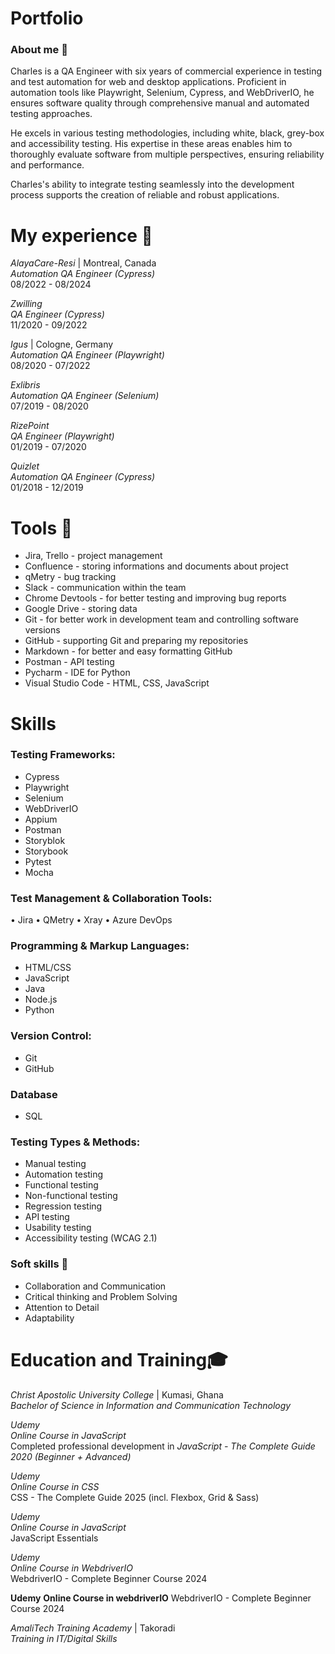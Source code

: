 # Portfolio
### About me 👋
Charles is a QA Engineer with six years of commercial experience in testing and test automation for web and desktop applications. Proficient in automation tools like Playwright, Selenium, Cypress, and WebDriverIO, he ensures software quality through comprehensive manual and automated testing approaches.

He excels in various testing methodologies, including white, black, grey-box and accessibility testing. His expertise in these areas enables him to thoroughly evaluate software from multiple perspectives, ensuring reliability and performance.

Charles's ability to integrate testing seamlessly into the development process supports the creation of reliable and robust applications.

# My experience 🏢  
*AlayaCare-Resi* | Montreal, Canada  
*Automation QA Engineer (Cypress)*  
08/2022 - 08/2024

*Zwilling*  
*QA Engineer (Cypress)*  
11/2020 - 09/2022  

*Igus* | Cologne, Germany  
*Automation QA Engineer (Playwright)*  
08/2020 - 07/2022  

*Exlibris*  
*Automation QA Engineer (Selenium)*  
07/2019 - 08/2020  

*RizePoint*  
*QA Engineer (Playwright)*  
01/2019 - 07/2020  

*Quizlet*  
*Automation QA Engineer (Cypress)*  
01/2018 - 12/2019


# Tools 🔧
- Jira, Trello - project management
- Confluence - storing informations and documents about project
- qMetry - bug tracking
- Slack - communication within the team
- Chrome Devtools - for better testing and improving bug reports
- Google Drive - storing data
- Git - for better work in development team and controlling software versions
- GitHub - supporting Git and preparing my repositories
- Markdown - for better and easy formatting GitHub
- Postman - API testing
- Pycharm - IDE for Python
- Visual Studio Code - HTML, CSS, JavaScript

# Skills 
### Testing Frameworks:
- Cypress
- Playwright
- Selenium
- WebDriverIO
- Appium
- Postman
- Storyblok
- Storybook
- Pytest
- Mocha

### Test Management & Collaboration Tools:
•	Jira
•	QMetry
•	Xray
•	Azure DevOps

### Programming & Markup Languages:
- HTML/CSS
- JavaScript
- Java
- Node.js
- Python

### Version Control:
- Git
- GitHub

### Database
- SQL

### Testing Types & Methods:
- Manual testing
- Automation testing
- Functional testing
- Non-functional testing
- Regression testing
- API testing
- Usability testing
- Accessibility testing (WCAG 2.1)

### Soft skills 📁
- Collaboration and Communication
- Critical thinking and Problem Solving
- Attention to Detail
- Adaptability

# Education and Training🎓  

*Christ Apostolic University College* | Kumasi, Ghana  
*Bachelor of Science in Information and Communication Technology*  

*Udemy*  
*Online Course in JavaScript*  
Completed professional development in *JavaScript - The Complete Guide 2020 (Beginner + Advanced)*  

*Udemy*  
*Online Course in CSS*  
CSS - The Complete Guide 2025 (incl. Flexbox, Grid & Sass)  

*Udemy*  
*Online Course in JavaScript*  
JavaScript Essentials  

*Udemy*  
*Online Course in WebdriverIO*  
WebdriverIO - Complete Beginner Course 2024

**Udemy**
**Online Course in webdriverIO**
WebdriverIO  - Complete Beginner Course 2024

  
*AmaliTech Training Academy* | Takoradi  
*Training in IT/Digital Skills*
